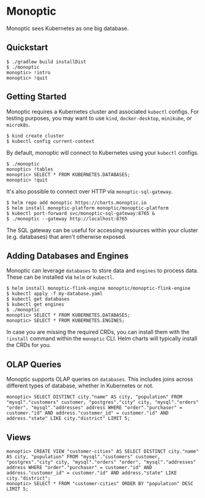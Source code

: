 # Monoptic

Monoptic sees Kubernetes as one big database.

## Quickstart

```
$ ./gradlew build installDist
$ ./monoptic
monoptic> !intro
monoptic> !quit
```

## Getting Started

Monoptic requires a Kubernetes cluster and associated `kubectl` configs. For testing purposes, you may want to use `kind`, `docker-desktop`, `minikube`, or `microk8s`.

```
$ kind create cluster
$ kubectl config current-context
```

By default, monoptic will connect to Kubernetes using your `kubectl` configs.

```
$ ./monoptic
monoptic> !tables
monoptic> SELECT * FROM KUBERNETES.DATABASES;
monoptic> !quit
```

It's also possible to connect over HTTP via `monoptic-sql-gateway`.

```
$ helm repo add monoptic https://charts.monoptic.io
$ helm install monoptic-platform monoptic/monoptic-platform
$ kubectl port-forward svc/monoptic-sql-gateway:8765 &
$ ./monoptic --gateway http://localhost:8765
```

The SQL gateway can be useful for accessing resources within your cluster (e.g. databases) that aren't otherwise exposed.

## Adding Databases and Engines

Monoptic can leverage `databases` to store data and `engines` to process data. These can be installed via `helm` or `kubectl`.

```
$ helm install monoptic-flink-engine monoptic/monoptic-flink-engine
$ kubectl apply -f my-database.yaml
$ kubectl get databases
$ kubectl get engines
$ ./monoptic
monoptic> SELECT * FROM KUBERNETES.DATABASES;
monoptic> SELECT * FROM KUBERNETES.ENGINES;
```

In case you are missing the required CRDs, you can install them with the `!install` command within the `monoptic` CLI. Helm charts will typically install the CRDs for you.

## OLAP Queries

Monoptic supports OLAP queries on `databases`. This includes joins across different types of database, whether in Kubernetes or not.

```
monoptic> SELECT DISTINCT city."name" AS city, "population" FROM "mysql"."customers" customer, "postgres"."city" city, "mysql"."orders" "order", "mysql"."addresses" address WHERE "order"."purchaser" = customer."id" AND address."customer_id" = customer."id" AND address."state" LIKE city."district" LIMIT 5;
```

## Views

```
monoptic> CREATE VIEW "customer-cities" AS SELECT DISTINCT city."name" AS city, "population" FROM "mysql"."customers" customer, "postgres"."city" city, "mysql"."orders" "order", "mysql"."addresses" address WHERE "order"."purchaser" = customer."id" AND address."customer_id" = customer."id" AND address."state" LIKE city."district";
monoptic> SELECT * FROM "customer-cities" ORDER BY "population" DESC LIMIT 5;
```


